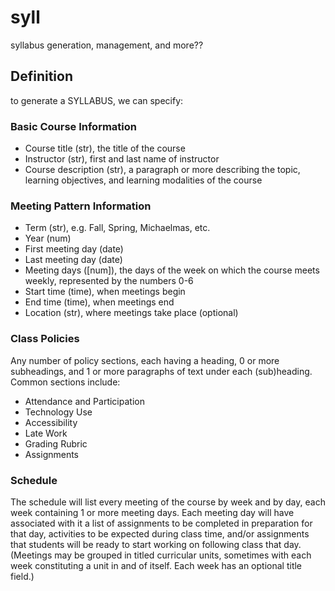 # syll
syllabus generation, management, and more??

## Definition

to generate a SYLLABUS, we can specify: 

### Basic Course Information

* Course title (str), the title of the course 
* Instructor (str), first and last name of instructor
* Course description (str), a paragraph or more describing the topic, learning objectives, and learning modalities of the course

### Meeting Pattern Information

* Term (str), e.g. Fall, Spring, Michaelmas, etc.
* Year (num)
* First meeting day (date)
* Last meeting day (date)
* Meeting days ([num]), the days of the week on which the course meets weekly, represented by the numbers 0-6
* Start time (time), when meetings begin
* End time (time), when meetings end
* Location (str), where meetings take place (optional)

### Class Policies 

Any number of policy sections, each having a heading, 0 or more subheadings, and 1 or more paragraphs of text under each (sub)heading. Common sections include: 

* Attendance and Participation
* Technology Use
* Accessibility
* Late Work 
* Grading Rubric
* Assignments

### Schedule 

The schedule will list every meeting of the course by week and by day, each week containing 1 or more meeting days. Each meeting day will have associated with it a list of assignments to be completed in preparation for that day, activities to be expected during class time, and/or assignments that students will be ready to start working on following class that day. (Meetings may be grouped in titled curricular units, sometimes with each week constituting a unit in and of itself. Each week has an optional title field.)